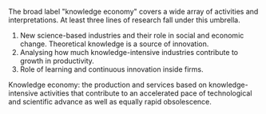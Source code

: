 
The broad label "knowledge economy" covers a wide array of activities and
 interpretations. At least three lines of research fall under this umbrella.
1. New science-based industries and their role in social and economic change. Theoretical knowledge is a source of innovation.
2. Analysing how much knowledge-intensive industries contribute to growth in productivity.
3. Role of learning and continuous innovation inside firms.

Knowledge economy: the production and services based on  knowledge-intensive activities that contribute to an accelerated pace of technological and scientific advance as well as equally rapid obsolescence.




